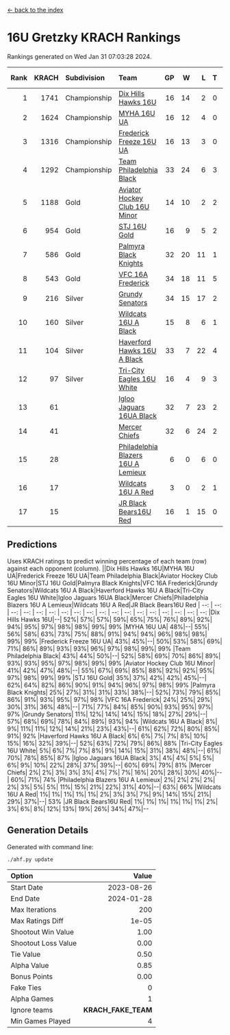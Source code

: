 [<- back to the index](readme.md)
# 16U Gretzky KRACH Rankings
Rankings generated on Wed Jan 31 07:03:28 2024.

Rank|KRACH|Subdivision|Team|GP|W|L|T|OTW|OTL|SoS|Exp Wins|Win Diff
---:|---:|:---|:---|---:|---:|---:|---:|---:|---:|---:|---:|---:
1|1741|Championship|[Dix Hills Hawks 16U](https://gamesheetstats.com/seasons/3659/teams/140688/schedule)|16|14|2|0|1|0|336|14.8|-0.0
2|1624|Championship|[MYHA 16U UA](https://gamesheetstats.com/seasons/3659/teams/140695/schedule)|16|12|4|0|2|1|634|12.8|-0.0
3|1316|Championship|[Frederick Freeze 16U UA](https://gamesheetstats.com/seasons/3659/teams/140689/schedule)|16|13|3|0|0|0|364|13.9|0.0
4|1292|Championship|[Team Philadelphia Black](https://gamesheetstats.com/seasons/3659/teams/140698/schedule)|33|24|6|3|1|1|508|26.3|-0.0
5|1188|Gold|[Aviator Hockey Club 16U Minor](https://gamesheetstats.com/seasons/3659/teams/140687/schedule)|14|10|2|2|3|1|465|11.9|0.0
6|954|Gold|[STJ 16U Gold](https://gamesheetstats.com/seasons/3659/teams/140697/schedule)|16|9|5|2|1|0|698|10.8|-0.0
7|586|Gold|[Palmyra Black Knights](https://gamesheetstats.com/seasons/3659/teams/140696/schedule)|32|20|11|1|3|0|546|21.4|0.0
8|543|Gold|[VFC 16A Frederick](https://gamesheetstats.com/seasons/3659/teams/140700/schedule)|34|18|11|5|0|3|619|21.4|0.0
9|216|Silver|[Grundy Senators](https://gamesheetstats.com/seasons/3659/teams/140690/schedule)|34|15|17|2|0|0|567|16.9|0.0
10|160|Silver|[Wildcats 16U A Black](https://gamesheetstats.com/seasons/3659/teams/140725/schedule)|15|8|6|1|1|0|358|9.4|0.0
11|104|Silver|[Haverford Hawks 16U A Black](https://gamesheetstats.com/seasons/3659/teams/140691/schedule)|33|7|22|4|0|1|683|9.9|0.0
12|97|Silver|[Tri-City Eagles 16U White](https://gamesheetstats.com/seasons/3659/teams/140699/schedule)|16|4|9|3|0|1|358|6.4|0.0
13|61||[Igloo Jaguars 16UA Black](https://gamesheetstats.com/seasons/3659/teams/140692/schedule)|32|7|23|2|0|4|653|8.9|0.0
14|41||[Mercer Chiefs](https://gamesheetstats.com/seasons/3659/teams/140694/schedule)|32|6|24|2|1|1|596|7.9|0.0
15|28||[Philadelphia Blazers 16U A Lemieux](https://gamesheetstats.com/seasons/3659/teams/140717/schedule)|6|0|6|0|0|0|694|0.9|0.0
16|17||[Wildcats 16U A Red](https://gamesheetstats.com/seasons/3659/teams/140726/schedule)|3|0|2|1|0|0|35|1.4|0.0
17|15||[JR Black Bears16U Red](https://gamesheetstats.com/seasons/3659/teams/140693/schedule)|16|1|15|0|0|0|343|1.9|0.0

## Predictions
Uses KRACH ratings to predict winning percentage of each team (row) against each opponent (column).
||Dix Hills Hawks 16U|MYHA 16U UA|Frederick Freeze 16U UA|Team Philadelphia Black|Aviator Hockey Club 16U Minor|STJ 16U Gold|Palmyra Black Knights|VFC 16A Frederick|Grundy Senators|Wildcats 16U A Black|Haverford Hawks 16U A Black|Tri-City Eagles 16U White|Igloo Jaguars 16UA Black|Mercer Chiefs|Philadelphia Blazers 16U A Lemieux|Wildcats 16U A Red|JR Black Bears16U Red
| --: | --: | --: | --: | --: | --: | --: | --: | --: | --: | --: | --: | --: | --: | --: | --: | --: | --: 
|Dix Hills Hawks 16U|--| 52%| 57%| 57%| 59%| 65%| 75%| 76%| 89%| 92%| 94%| 95%| 97%| 98%| 98%| 99%| 99%
|MYHA 16U UA| 48%|--| 55%| 56%| 58%| 63%| 73%| 75%| 88%| 91%| 94%| 94%| 96%| 98%| 98%| 99%| 99%
|Frederick Freeze 16U UA| 43%| 45%|--| 50%| 53%| 58%| 69%| 71%| 86%| 89%| 93%| 93%| 96%| 97%| 98%| 99%| 99%
|Team Philadelphia Black| 43%| 44%| 50%|--| 52%| 58%| 69%| 70%| 86%| 89%| 93%| 93%| 95%| 97%| 98%| 99%| 99%
|Aviator Hockey Club 16U Minor| 41%| 42%| 47%| 48%|--| 55%| 67%| 69%| 85%| 88%| 92%| 92%| 95%| 97%| 98%| 99%| 99%
|STJ 16U Gold| 35%| 37%| 42%| 42%| 45%|--| 62%| 64%| 82%| 86%| 90%| 91%| 94%| 96%| 97%| 98%| 99%
|Palmyra Black Knights| 25%| 27%| 31%| 31%| 33%| 38%|--| 52%| 73%| 79%| 85%| 86%| 91%| 93%| 95%| 97%| 98%
|VFC 16A Frederick| 24%| 25%| 29%| 30%| 31%| 36%| 48%|--| 71%| 77%| 84%| 85%| 90%| 93%| 95%| 97%| 97%
|Grundy Senators| 11%| 12%| 14%| 14%| 15%| 18%| 27%| 29%|--| 57%| 68%| 69%| 78%| 84%| 89%| 93%| 94%
|Wildcats 16U A Black|  8%|  9%| 11%| 11%| 12%| 14%| 21%| 23%| 43%|--| 61%| 62%| 72%| 80%| 85%| 91%| 92%
|Haverford Hawks 16U A Black|  6%|  6%|  7%|  7%|  8%| 10%| 15%| 16%| 32%| 39%|--| 52%| 63%| 72%| 79%| 86%| 88%
|Tri-City Eagles 16U White|  5%|  6%|  7%|  7%|  8%|  9%| 14%| 15%| 31%| 38%| 48%|--| 61%| 70%| 78%| 85%| 87%
|Igloo Jaguars 16UA Black|  3%|  4%|  4%|  5%|  5%|  6%|  9%| 10%| 22%| 28%| 37%| 39%|--| 60%| 69%| 79%| 81%
|Mercer Chiefs|  2%|  2%|  3%|  3%|  3%|  4%|  7%|  7%| 16%| 20%| 28%| 30%| 40%|--| 60%| 71%| 74%
|Philadelphia Blazers 16U A Lemieux|  2%|  2%|  2%|  2%|  2%|  3%|  5%|  5%| 11%| 15%| 21%| 22%| 31%| 40%|--| 63%| 66%
|Wildcats 16U A Red|  1%|  1%|  1%|  1%|  1%|  2%|  3%|  3%|  7%|  9%| 14%| 15%| 21%| 29%| 37%|--| 53%
|JR Black Bears16U Red|  1%|  1%|  1%|  1%|  1%|  1%|  2%|  3%|  6%|  8%| 12%| 13%| 19%| 26%| 34%| 47%|--

## Generation Details

Generated with command line:
```
./ahf.py update
```

| Option | Value |
| :----- | ----: |
| Start Date | 2023-08-26 |
| End Date | 2024-01-28 |
| Max Iterations | 200 |
| Max Ratings Diff | 1e-05 |
| Shootout Win Value | 1.00 |
| Shootout Loss Value | 0.00 |
| Tie Value | 0.50 |
| Alpha Value | 0.85 |
| Bonus Points | 0.00 |
| Fake Ties | 0 |
| Alpha Games | 1 |
| Ignore teams | __KRACH_FAKE_TEAM__ |
| Min Games Played | 4 |

